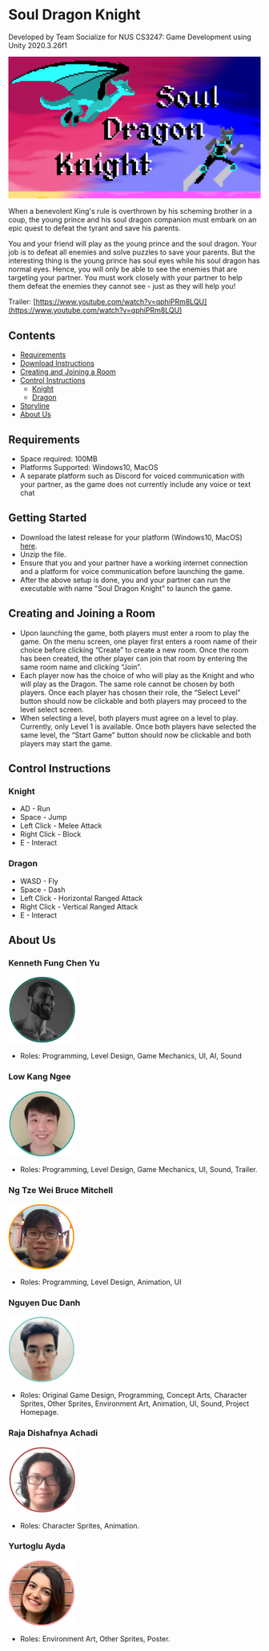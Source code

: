 #  Soul Dragon Knight

Developed by Team Socialize for NUS CS3247: Game Development using Unity 2020.3.26f1

<img src="images/game_poster.png">

When a benevolent King's rule is overthrown by his scheming brother in a coup, the young prince and his soul dragon companion must embark on an epic quest to defeat the tyrant and save his parents.

You and your friend will play as the young prince and the soul dragon. Your job is to defeat all enemies and solve puzzles to save your parents. But the interesting thing is the young prince has soul eyes while his soul dragon has normal eyes. Hence, you will only be able to see the enemies that are targeting your partner. You must work closely with your partner to help them defeat the enemies they cannot see - just as they will help you!

Trailer: [https://www.youtube.com/watch?v=qphiPRm8LQU](https://www.youtube.com/watch?v=qphiPRm8LQU)

## Contents
  * [Requirements](#requirements)
  * [Download Instructions](#download-instructions)
  * [Creating and Joining a Room](#creating-and-joining-a-room)
  * [Control Instructions](#control-instructions)
      - [Knight](#knight)
      - [Dragon](#dragon)
  * [Storyline](#storyline)
  * [About Us](#about-us)

## Requirements
- Space required: 100MB
- Platforms Supported: Windows10, MacOS
- A separate platform such as Discord for voiced communication with your partner, as the game does not currently include any voice or text chat

## Getting Started
- Download the latest release for your platform (Windows10, MacOS) [here]().
- Unzip the file.
- Ensure that you and your partner have a working internet connection and a platform for voice communication before launching the game.
- After the above setup is done, you and your partner can run the executable with name "Soul Dragon Knight" to launch the game.

## Creating and Joining a Room
- Upon launching the game, both players must enter a room to play the game. On the menu
screen, one player first enters a room name of their choice before clicking “Create” to create a
new room. Once the room has been created, the other player can join that room by entering the
same room name and clicking “Join”.
- Each player now has the choice of who will play as the Knight and who will play as the Dragon.
The same role cannot be chosen by both players. Once each player has chosen their role, the
“Select Level” button should now be clickable and both players may proceed to the level select
screen.
- When selecting a level, both players must agree on a level to play. Currently, only Level 1 is
available. Once both players have selected the same level, the “Start Game” button should now
be clickable and both players may start the game.

## Control Instructions

### Knight
* AD - Run
* Space - Jump
* Left Click - Melee Attack
* Right Click - Block
* E - Interact

### Dragon
* WASD - Fly
* Space - Dash
* Left Click - Horizontal Ranged Attack
* Right Click - Vertical Ranged Attack
* E - Interact

## About Us

### Kenneth Fung Chen Yu
![](images/kenneth.png)
* Roles: Programming, Level Design, Game Mechanics, UI, AI, Sound

### Low Kang Ngee
![](images/kang_ngee.png)
* Roles: Programming, Level Design, Game Mechanics, UI, Sound, Trailer.

### Ng Tze Wei Bruce Mitchell
![](images/bruce.png)
* Roles: Programming, Level Design, Animation, UI

### Nguyen Duc Danh
![](images/danh.png)
* Roles: Original Game Design, Programming, Concept Arts, Character Sprites, Other Sprites, Environment Art, Animation, UI, Sound, Project Homepage.

### Raja Dishafnya Achadi
![](images/raja.png)
* Roles: Character Sprites, Animation.

### Yurtoglu Ayda
![](images/ayda.png)
* Roles: Environment Art, Other Sprites, Poster.
